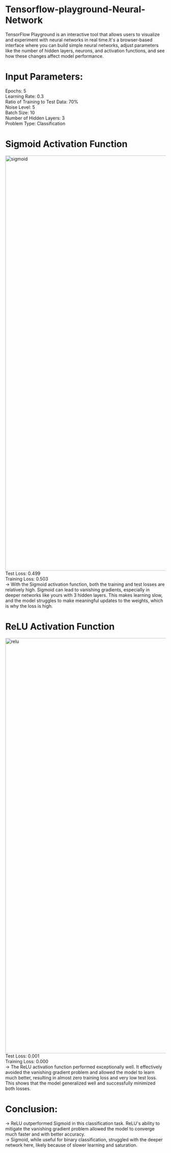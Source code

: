 # Tensorflow-playground-Neural-Network
TensorFlow Playground is an interactive tool that allows users to visualize and experiment with neural networks in real time.It's a browser-based interface where you can build simple neural networks, adjust parameters like the number of hidden layers, neurons, and activation functions, and see how these changes affect model performance.

# Input Parameters:
Epochs: 5 <br/>
Learning Rate: 0.3 <br/>
Ratio of Training to Test Data: 70% <br/>
Noise Level: 5 <br/>
Batch Size: 10 <br/>
Number of Hidden Layers: 3 <br/>
Problem Type: Classification

# Sigmoid Activation Function
<img width="1301" alt="sigmoid" src="https://github.com/user-attachments/assets/e9ced344-258e-4871-9010-943522000af8"> <br/>
Test Loss: 0.499 <br/>
Training Loss: 0.503 <br/>
→ With the Sigmoid activation function, both the training and test losses are relatively high. Sigmoid can lead to vanishing gradients, especially in deeper networks like yours with 3 hidden layers. This makes learning slow, and the model struggles to make meaningful updates to the weights, which is why the loss is high.

# ReLU Activation Function
<img width="1301" alt="relu" src="https://github.com/user-attachments/assets/c21c6326-28a1-48c1-824d-e4388fdb2597"> <br/>
Test Loss: 0.001 <br/>
Training Loss: 0.000 <br/>
→ The ReLU activation function performed exceptionally well. It effectively avoided the vanishing gradient problem and allowed the model to learn much better, resulting in almost zero training loss and very low test loss. This shows that the model generalized well and successfully minimized both losses.

# Conclusion:
→ ReLU outperformed Sigmoid in this classification task. ReLU's ability to mitigate the vanishing gradient problem allowed the model to converge much faster and with better accuracy. <br/>
→ Sigmoid, while useful for binary classification, struggled with the deeper network here, likely because of slower learning and saturation.


